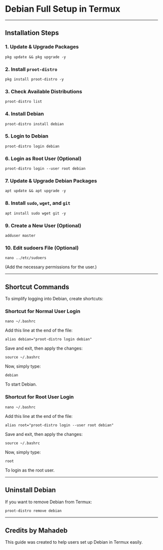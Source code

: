# Debian Full Setup in Termux
---
## **Installation Steps**
### **1. Update & Upgrade Packages**
```
pkg update && pkg upgrade -y
```

### **2. Install `proot-distro`**
```
pkg install proot-distro -y
```

### **3. Check Available Distributions**
```
proot-distro list
```

### **4. Install Debian**
```
proot-distro install debian
```

### **5. Login to Debian**
```
proot-distro login debian
```

### **6. Login as Root User (Optional)**
```
proot-distro login --user root debian
```

### **7. Update & Upgrade Debian Packages**
```
apt update && apt upgrade -y
```

### **8. Install `sudo`, `wget`, and `git`**
```
apt install sudo wget git -y
```

### **9. Create a New User (Optional)**
```
adduser master
```

### **10. Edit sudoers File (Optional)**
```
nano ../etc/sudoers
```
(Add the necessary permissions for the user.)

---
## **Shortcut Commands**
To simplify logging into Debian, create shortcuts:

### **Shortcut for Normal User Login**
```
nano ~/.bashrc
```
Add this line at the end of the file:
```
alias debian="proot-distro login debian"
```
Save and exit, then apply the changes:
```
source ~/.bashrc
```
Now, simply type:
```
debian
```
To start Debian.

### **Shortcut for Root User Login**
```
nano ~/.bashrc
```
Add this line at the end of the file:
```
alias root="proot-distro login --user root debian"
```
Save and exit, then apply the changes:
```
source ~/.bashrc
```
Now, simply type:
```
root
```
To login as the root user.

---
## **Uninstall Debian**
If you want to remove Debian from Termux:
```sh
proot-distro remove debian
```

---
## **Credits by Mahadeb**
This guide was created to help users set up Debian in Termux easily.

